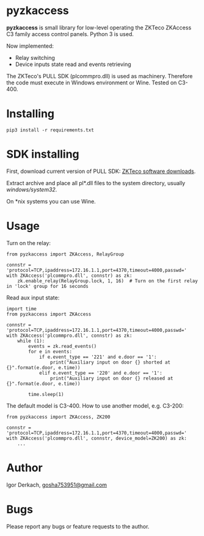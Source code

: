 # pyzkaccess

**pyzkaccess** is small library for low-level operating the ZKTeco ZKAccess C3 family access control panels. Python 3 is used.

Now implemented:

* Relay switching
* Device inputs state read and events retrieving

The ZKTeco's PULL SDK (plcommpro.dll) is used as machinery. Therefore the code must execute in Windows environment or Wine. Tested on C3-400.

# Installing

`pip3 install -r requirements.txt`

# SDK installing

First, download current version of PULL SDK: [ZKTeco software downloads](https://www.zkteco.eu/index.php/downloads/software-downloads).

Extract archive and place all pl*.dll files to the system directory, usually *windows/system32*.

On *nix systems you can use Wine.

# Usage

Turn on the relay:

```
from pyzkaccess import ZKAccess, RelayGroup

connstr = 'protocol=TCP,ipaddress=172.16.1.1,port=4370,timeout=4000,passwd='
with ZKAccess('plcommpro.dll', connstr) as zk:
    zk.enable_relay(RelayGroup.lock, 1, 16)  # Turn on the first relay in 'lock' group for 16 seconds
```

Read aux input state:

```
import time
from pyzkaccess import ZKAccess

connstr = 'protocol=TCP,ipaddress=172.16.1.1,port=4370,timeout=4000,passwd='
with ZKAccess('plcommpro.dll', connstr) as zk:
    while (1):
        events = zk.read_events()
        for e in events:
            if e.event_type == '221' and e.door == '1':
                print("Auxiliary input on door {} shorted at {}".format(e.door, e.time))
            elif e.event_type == '220' and e.door == '1':
                print("Auxiliary input on door {} released at {}".format(e.door, e.time))

        time.sleep(1)
```

The default model is C3-400. How to use another model, e.g. C3-200:

```
from pyzkaccess import ZKAccess, ZK200

connstr = 'protocol=TCP,ipaddress=172.16.1.1,port=4370,timeout=4000,passwd='
with ZKAccess('plcommpro.dll', connstr, device_model=ZK200) as zk:
    ...
```

# Author

Igor Derkach, <gosha753951@gmail.com>


# Bugs

Please report any bugs or feature requests to the author.
